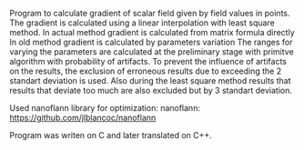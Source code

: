 Program to calculate gradient of scalar field given by field values in points. 
The gradient is calculated using a linear interpolation with least square method. 
In actual method gradient is calculated from matrix formula directly
In old method gradient is calculated by parameters variation
The ranges for varying the parameters are calculated at the preliminary stage with primitve algorithm with probability of artifacts.
To prevent the influence of artifacts on the results, the exclusion of erroneous results due to exceeding the 2 standart deviation is used.
Also during the least square method results that results that deviate too much are also excluded but by 3 standart deviation.

Used nanoflann library for optimization:
nanoflann: https://github.com/jlblancoc/nanoflann

Program was writen on C and later translated on C++.
